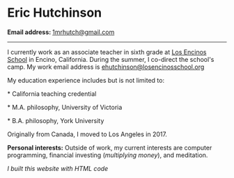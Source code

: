 <html>

<title>Eric Hutchinson's Webpage</title>

<h1>Eric Hutchinson</h1>

<body>

<b>Email address: </b><a href="mailto:1mrhutch@gmail.com">1mrhutch@gmail.com</a>

<hr>
<!--This is a comment in HTML
I want to note that below I used target="_blank" so that the page link opens
in a new tab or window based on the user's browser preferences.
It was also recommended that I add rel="noopener noreferrer" for protection
from malicious actors ("tabnapping").-->
<p>
I currently work as an associate teacher in sixth grade at <a href="https://losencinosschool.org/" target="_blank" rel="noopener noreferrer">Los Encinos School</a>
in Encino, California. During the summer, I co-direct the school's camp.
My work email address is <a href="mailto:ehutchinson@losencinosschool.org">
ehutchinson@losencinosschool.org</a>
</p>

<p>My education experience includes but is not limited to:</p>
<p>* California teaching credential</p>
<p>* M.A. philosophy, University of Victoria</p>
<p>* B.A. philosophy, York University</p>

<p>Originally from Canada, I moved to Los Angeles in 2017.</p>

<p>
<b>Personal interests:</b> Outside of work, my current interests are
computer programming, financial investing (<i>multiplying money</i>), and meditation.
</p>

<p><i>I built this website with HTML code</i></p>

</body>
</html>
